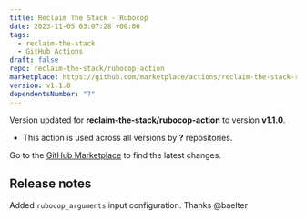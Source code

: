 ```yaml
---
title: Reclaim The Stack - Rubocop
date: 2023-11-05 03:07:28 +00:00
tags:
  - reclaim-the-stack
  - GitHub Actions
draft: false
repo: reclaim-the-stack/rubocop-action
marketplace: https://github.com/marketplace/actions/reclaim-the-stack-rubocop
version: v1.1.0
dependentsNumber: "?"
---
```



Version updated for **reclaim-the-stack/rubocop-action** to version **v1.1.0**.
- This action is used across all versions by **?** repositories.

Go to the [GitHub Marketplace](https://github.com/marketplace/actions/reclaim-the-stack-rubocop) to find the latest changes.

## Release notes

Added `rubocop_arguments` input configuration. Thanks @baelter 
